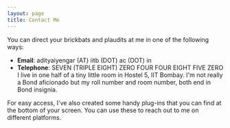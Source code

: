 ```yaml
---
layout: page
title: Contact Me
---
```

You can direct your brickbats and plaudits at me in one of the following ways:
* **Email**: adityaiyengar (AT) iitb (DOT) ac (DOT) in
* **Telephone**: SEVEN (TRIPLE EIGHT) ZERO FOUR FOUR EIGHT FIVE ZERO
I live in one half of a tiny little room in Hostel 5, IIT Bombay. I'm not really a Bond aficionado but my roll number and room number, both end in Bond insignia.

For easy access, I've also created some handy plug-ins that you can find at the bottom of your screen. You can use these to reach out to me on different platforms.
